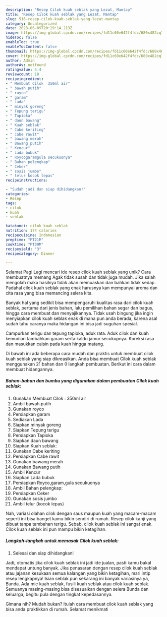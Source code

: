 ```yaml
---
description: "Resep Cilok kuah seblak yang Lezat, Mantap"
title: "Resep Cilok kuah seblak yang Lezat, Mantap"
slug: 516-resep-cilok-kuah-seblak-yang-lezat-mantap
category: Uncategorized
date: 2023-06-09T20:29:14.213Z
image: https://img-global.cpcdn.com/recipes/fd11c60e642f4fdc/680x482cq70/cilok-kuah-seblak-foto-resep-utama.jpg
hideToc: false
enableToc: true
enableTocContent: false
thumbnail: https://img-global.cpcdn.com/recipes/fd11c60e642f4fdc/680x482cq70/cilok-kuah-seblak-foto-resep-utama.jpg
cover: https://img-global.cpcdn.com/recipes/fd11c60e642f4fdc/680x482cq70/cilok-kuah-seblak-foto-resep-utama.jpg
author: Admin
authorAv: notfound
ratingvalue: 4.4
reviewcount: 18
recipeingredient:
- " Membuat Cilok  350ml air"
- " bawah putih"
- " royco"
- " garam"
- " Lada"
- " minyak goreng"
- " Tepung terigu"
- " Tapioka"
- " daun bawang"
- " Kuah seblak"
- " Cabe keriting"
- " Cabe rawit"
- " bawang merah"
- " Bawang putih"
- " Kencur"
- " Lada bubuk"
- " Roycogaramgula secukuonya"
- " Bahan pelengkap"
- " Ceker"
- " sosis jumbo"
- " telur kocok lepas"
recipeinstructions:

- "Sudah jadi dan siap dihidangkan!"
categories:
- Resep
tags:
- cilok
- kuah
- seblak

katakunci: cilok kuah seblak 
nutrition: 174 calories
recipecuisine: Indonesian
preptime: "PT21M"
cooktime: "PT39M"
recipeyield: "3"
recipecategory: Dinner

---
```



Selamat Pagi Lagi mencari ide resep cilok kuah seblak yang unik? Cara membuatnya memang Agak tidak susah dan tidak juga mudah. Jika salah mengolah maka hasilnya tidak akan memuaskan dan bahkan tidak sedap. Padahal cilok kuah seblak yang enak harusnya kan mempunyai aroma dan cita rasa yang bisa memancing selera kita.


Banyak hal yang sedikit bisa mempengaruhi kualitas rasa dari cilok kuah seblak, pertama dari jenis bahan, lalu pemilihan bahan segar dan bagus, hingga cara membuat dan menyajikannya. Tidak usah bingung jika ingin menyiapkan cilok kuah seblak enak di mana pun anda berada, karena asal sudah tahu caranya maka hidangan ini bisa jadi suguhan spesial.

Campurkan terigu dan tepung tapioka, aduk rata. Aduk cilok dan kuah kemudian tambahkan garam serta kaldu jamur secukupnya. Koreksi rasa dan masukkan caisin pada kuah hingga matang.


Di bawah ini ada beberapa cara mudah dan praktis untuk membuat cilok kuah seblak yang siap dikreasikan. Anda bisa membuat Cilok kuah seblak menggunakan 21 bahan dan 0 langkah pembuatan. Berikut ini cara dalam membuat hidangannya.

<!--inarticleads1-->

##### Bahan-bahan dan bumbu yang digunakan dalam pembuatan Cilok kuah seblak:

1. Gunakan  Membuat Cilok : 350ml air
1. Ambil  bawah putih
1. Gunakan  royco
1. Persiapkan  garam
1. Sediakan  Lada
1. Siapkan  minyak goreng
1. Siapkan  Tepung terigu
1. Persiapkan  Tapioka
1. Siapkan  daun bawang
1. Siapkan  Kuah seblak:
1. Gunakan  Cabe keriting
1. Persiapkan  Cabe rawit
1. Gunakan  bawang merah
1. Gunakan  Bawang putih
1. Ambil  Kencur
1. Siapkan  Lada bubuk
1. Persiapkan  Royco,garam,gula secukuonya
1. Ambil  Bahan pelengkap:
1. Persiapkan  Ceker
1. Gunakan  sosis jumbo
1. Ambil  telur (kocok lepas)


Nah, variasi olahan cilok dengan saus maupun kuah yang macam-macam seperti ini bisa banget kamu bikin sendiri di rumah. Resep cilok kanji yang dibuat tanpa tambahan terigu. Sebab, cilok kuah seblak ini sangat enak. Cilok kuah seblak ini pun mampu bikin ketagihan. 

<!--inarticleads2-->

##### Langkah-langkah untuk memasak Cilok kuah seblak:


1. Selesai dan siap dihidangkan!

Jadi, otomatis jika cilok kuah seblak ini jadi ide jualan, pasti kamu bakal mendapat untung banyak. Jika penasaran dengan resep cilok kuah seblak atau jajanan kesukaan semua kalangan yang bikin ketagihan, mari intip resep lengkapnya! Isian seblak pun sekarang ini banyak variasinya ya, Bunda. Ada mie kuah seblak, fusili kuah seblak atau cilok kuah seblak. Semuanya masing-masing bisa disesuaikan dengan selera Bunda dan keluarga, begitu pula dengan tingkat kepedasannya. 

Gimana nih? Mudah bukan? Itulah cara membuat cilok kuah seblak yang bisa anda praktikkan di rumah. Selamat menikmati
